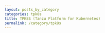 ```yaml
---
layout: posts_by_category
categories: tpk8s
title: TPK8S (Tanzu Platform for Kubernetes)
permalink: /category/tpk8s
---
```

